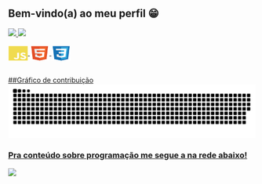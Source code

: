 ## Bem-vindo(a) ao meu perfil 😁

<div>
<a href="https://github.com/Andre-Chaibe-21">
<img height="180em" src="https://github-readme-stats.vercel.app/api?username=Andre-Chaibe-21&show_icons=true&theme=tokyonight&include_all_commits=true&count_private=true"/>
<img height="180em" src="https://github-readme-stats.vercel.app/api/top-langs/?username=Andre-Chaibe-21&layout=compact&langs_count=6&theme=tokyonight"/>
</div>

<div style="display: inline_block"><br>
<img align="center" alt="Js" height="30" width="40" src="https://raw.githubusercontent.com/devicons/devicon/master/icons/javascript/javascript-plain.svg">
<img align="center" alt="HTML" height="30" width="40" src="https://raw.githubusercontent.com/devicons/devicon/master/icons/html5/html5-original.svg">
<img align="center" alt="CSS" height="30" width="40" src="https://raw.githubusercontent.com/devicons/devicon/master/icons/css3/css3-original.svg">
</div>

<br>

##Gráfico de contribuição
![snake gif](https://github.com/Andre-Chaibe-21/Andre-Chaibe-21/blob/output/github-contribution-grid-snake-dark.svg)

### Pra conteúdo sobre programação me segue a na rede abaixo!

<div>
  
<a href="https://www.linkedin.com/in/andre-chaibe/" target="_blank"><img src="https://img.shields.io/badge/-LinkedIn-%230077B5?style=for-the-badge&logo=linkedin&logoColor=white" target="_blank"></a>
</div>

